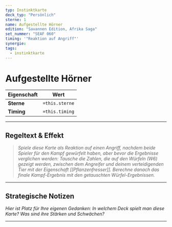 ```yaml
---
typ: Instinktkarte
deck_typ: "Persönlich"
sterne: 1
name: Aufgestellte Hörner
edition: "Savannen Edition, Afrika Saga"
set_nummer: "SEAF 060"
timing: '"Reaktion auf Angriff"'
synergie: 
tags:
  - instinktkarte
---
```


# Aufgestellte Hörner

| Eigenschaft | Wert |
|---|---|
| **Sterne** | `=this.sterne` |
| **Timing** | `=this.timing` |

---
## Regeltext & Effekt

> *Spiele diese Karte als Reaktion auf einen Angriff, nachdem beide Spieler für den Kampf gewürfelt haben, aber bevor die Ergebnisse verglichen werden: Tausche die Zahlen, die auf den Würfeln (W6) gezeigt werden, zwischen dem Angreifer und deinem verteidigenden Tier mit der Eigenschaft [[Pflanzenfresser]]. Berechne danach das finale Kampf-Ergebnis mit den getauschten Würfel-Ergebnissen.*

---
## Strategische Notizen

*Hier ist Platz für Ihre eigenen Gedanken: In welchem Deck spielt man diese Karte? Was sind ihre Stärken und Schwächen?*

---
